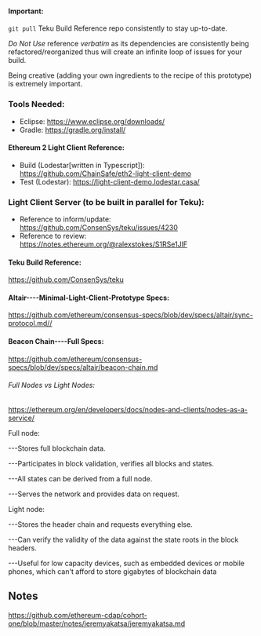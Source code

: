 #### Important:
`git pull` Teku Build Reference repo consistently to stay up-to-date.

*Do Not Use* reference *verbatim* as its dependencies are consistently being refactored/reorganized thus will create an infinite loop of issues for your build.

Being creative (adding your own ingredients to the recipe of this prototype) is extremely important. 

### Tools Needed:
- Eclipse: https://www.eclipse.org/downloads/
- Gradle: https://gradle.org/install/

#### Ethereum 2 Light Client Reference:
- Build (Lodestar[written in Typescript]): https://github.com/ChainSafe/eth2-light-client-demo
- Test (Lodestar): https://light-client-demo.lodestar.casa/

### Light Client Server (to be built in parallel for Teku):
- Reference to inform/update: https://github.com/ConsenSys/teku/issues/4230
- Reference to review: https://notes.ethereum.org/@ralexstokes/S1RSe1JlF

#### Teku Build Reference:
https://github.com/ConsenSys/teku

#### Altair----Minimal-Light-Client-Prototype Specs:
https://github.com/ethereum/consensus-specs/blob/dev/specs/altair/sync-protocol.md//

#### Beacon Chain----Full Specs:
https://github.com/ethereum/consensus-specs/blob/dev/specs/altair/beacon-chain.md

###### Full Nodes vs Light Nodes:
https://ethereum.org/en/developers/docs/nodes-and-clients/nodes-as-a-service/

Full node:

---Stores full blockchain data.

---Participates in block validation, verifies all blocks and states.

---All states can be derived from a full node.

---Serves the network and provides data on request.

Light node:

---Stores the header chain and requests everything else.

---Can verify the validity of the data against the state roots in the block headers.

---Useful for low capacity devices, such as embedded devices or mobile phones, which can't afford to store gigabytes of blockchain data

## Notes 
https://github.com/ethereum-cdap/cohort-one/blob/master/notes/jeremyakatsa/jeremyakatsa.md

